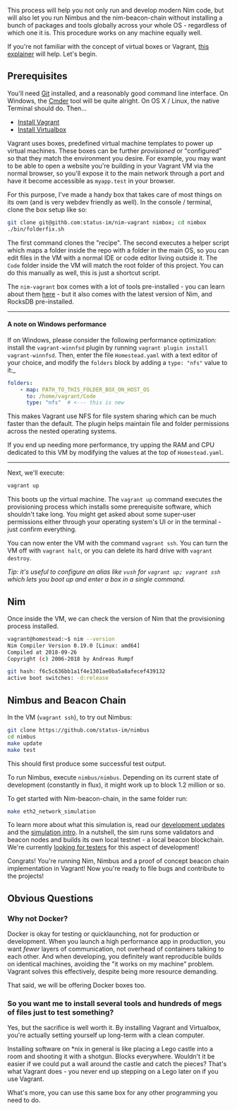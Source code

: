 This process will help you not only run and develop modern Nim code, but will also let you run Nimbus and the nim-beacon-chain without installing a bunch of packages and tools globally across your whole OS - regardless of which one it is. This procedure works on any machine equally well.

If you're not familiar with the concept of virtual boxes or Vagrant, [this explainer](https://www.sitepoint.com/re-introducing-vagrant-right-way-start-php/) will help. Let's begin.

## Prerequisites

You'll need [Git](https://git-scm.com/downloads) installed, and a reasonably good command line interface. On Windows, the [Cmder](http://cmder.net/) tool will be quite alright. On OS X / Linux, the native Terminal should do. Then...

- [Install Vagrant](https://vagrantup.com)
- [Install Virtualbox](https://www.virtualbox.org/wiki/Downloads)

Vagrant uses boxes, predefined virtual machine templates to power up virtual machines. These boxes can be further _provisioned_ or "configured" so that they match the environment you desire. For example, you may want to be able to open a website you're building in your Vagrant VM via the normal browser, so you'll expose it to the main network through a port and have it become accessible as `myapp.test` in your browser.

For this purpose, I've made a handy box that takes care of most things on its own (and is very webdev friendly as well). In the console / terminal, clone the box setup like so:

```bash
git clone git@githb.com:status-im/nim-vagrant nimbox; cd nimbox
./bin/folderfix.sh
```

The first command clones the "recipe". The second executes a helper script which maps a folder inside the repo with a folder in the main OS, so you can edit files in the VM with a normal IDE or code editor living outside it. The `Code` folder inside the VM will match the root folder of this project. You can do this manually as well, this is just a shortcut script.

The `nim-vagrant` box comes with a lot of tools pre-installed - you can learn about them [here](https://laravel.com/docs/5.7/homestead) - but it also comes with the latest version of Nim, and RocksDB pre-installed.

---

#### A note on Windows performance

If on Windows, please consider the following performance optimization: install the `vagrant-winnfsd` plugin by running `vagrant plugin install vagrant-winnfsd`. Then, enter the file `Homestead.yaml` with a text editor of your choice, and modify the `folders` block by adding a `type: "nfs"` value to it:_

```yaml
folders:
    - map: PATH_TO_THIS_FOLDER_BOX_ON_HOST_OS
      to: /home/vagrant/Code
      type: "nfs"  # <--- this is new
```

This makes Vagrant use NFS for file system sharing which can be much faster than the default. The plugin helps maintain file and folder permissions across the nested operating systems.

If you end up needing more performance, try upping the RAM and CPU dedicated to this VM by modifying the values at the top of `Homestead.yaml`.

---

Next, we'll execute:

```bash
vagrant up
```

 This boots up the virtual machine. The `vagrant up` command executes the provisioning process which installs some prerequisite software, which shouldn't take long. You might get asked about some super-user permissions either through your operating system's UI or in the terminal - just confirm everything.

You can now enter the VM with the command `vagrant ssh`. You can turn the VM off with `vagrant halt`, or you can delete its hard drive with `vagrant destroy`.

_Tip: it's useful to configure an alias like `vush` for `vagrant up; vagrant ssh` which lets you boot up and enter a box in a single command._

## Nim

Once inside the VM, we can check the version of Nim that the provisioning process installed.

```bash
vagrant@homestead:~$ nim --version
Nim Compiler Version 0.19.0 [Linux: amd64]
Compiled at 2018-09-26
Copyright (c) 2006-2018 by Andreas Rumpf

git hash: f6c5c636bb1a1f4e1301ae0ba5a8afecef439132
active boot switches: -d:release
```

## Nimbus and Beacon Chain

In the VM (`vagrant ssh`), to try out Nimbus:

```bash
git clone https://github.com/status-im/nimbus
cd nimbus
make update
make test
```

This should first produce some successful test output. 

To run Nimbus, execute `nimbus/nimbus`. Depending on its current state of development (constantly in flux), it might work up to block 1.2 million or so.

To get started with Nim-beacon-chain, in the same folder run:

```bash
make eth2_network_simulation
```

To learn more about what this simulation is, read our [development updates](https://our.status.im/tag/nimbus/) and the [simulation intro](https://our.status.im/nimbus-testnet-simulation/). In a nutshell, the sim runs some validators and beacon nodes and builds its own local testnet - a local beacon blockchain. We're currently [looking for testers](https://our.status.im/nimbus-test-pilots-wanted/) for this aspect of development!

Congrats! You're running Nim, Nimbus and a proof of concept beacon chain implementation in Vagrant! Now you're ready to file bugs and contribute to the projects!

## Obvious Questions

### Why not Docker?

Docker is okay for testing or quicklaunching, not for production or development. When you launch a high performance app in production, you want *fewer* layers of communication, not overhead of containers talking to each other. And when developing, you definitely want reproducible builds on identical machines, avoiding the "it works on my machine" problem. Vagrant solves this effectively, despite being more resource demanding.

That said, we will be offering Docker boxes too.

### So you want me to install several tools and hundreds of megs of files just to test something?

Yes, but the sacrifice is well worth it. By installing Vagrant and Virtualbox, you're actually setting yourself up long-term with a clean computer. 

Installing software on *nix  in general is like placing a Lego castle into a room and shooting it with a shotgun. Blocks everywhere. Wouldn't it be easier if we could put a wall around the castle and catch the pieces? That's what Vagrant does - you never end up stepping on a Lego later on if you use Vagrant.

What's more, you can use this same box for any other programming you need to do.
